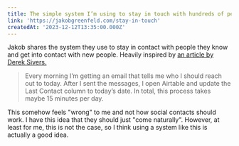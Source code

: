 ```yaml
---
title: The simple system I’m using to stay in touch with hundreds of people
link: 'https://jakobgreenfeld.com/stay-in-touch'
createdAt: '2023-12-12T13:35:00.000Z'
---
```


Jakob shares the system they use to stay in contact with people they know and get into contact with new people. Heavily inspired by [an article by Derek Sivers.](https://sive.rs/hundreds)

> Every morning I’m getting an email that tells me who I should reach out to today. After I sent the messages, I open Airtable and update the Last Contact column to today’s date. In total, this process takes maybe 15 minutes per day.

This somehow feels "wrong" to me and not how social contacts should work. I have this idea that they should just "come naturally". However, at least for me, this is not the case, so I think using a system like this is actually a good idea.
